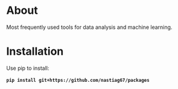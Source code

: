 
# About

Most frequently used tools for data analysis and machine learning.


# Installation 

Use pip to install:
<br>
<br>
__`pip install git+https://github.com/nastiag67/packages`__

